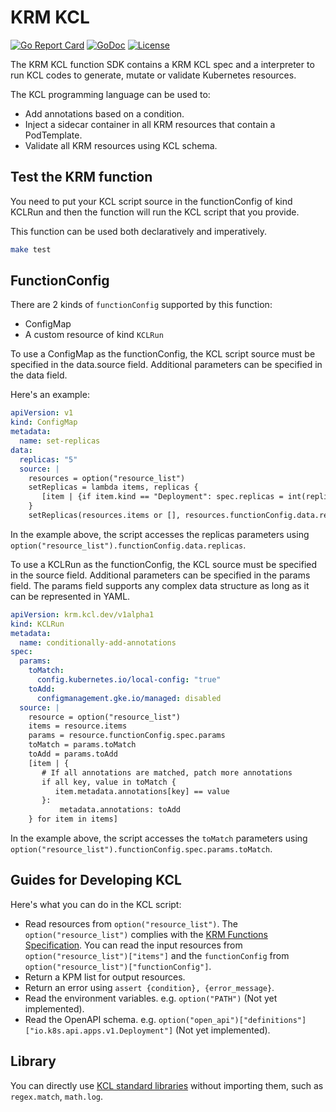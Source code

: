 # KRM KCL

[![Go Report Card](https://goreportcard.com/badge/github.com/KusionStack/kpt-kcl-sdk)](https://goreportcard.com/report/github.com/KusionStack/kpt-kcl-sdk)
[![GoDoc](https://godoc.org/github.com/KusionStack/kpt-kcl-sdk?status.svg)](https://godoc.org/github.com/KusionStack/kpt-kcl-sdk)
[![License](https://img.shields.io/badge/License-Apache%202.0-blue.svg)](https://github.com/KusionStack/kpt-kcl-sdk/blob/main/LICENSE)

The KRM KCL function SDK contains a KRM KCL spec and a interpreter to run KCL codes to generate, mutate or validate Kubernetes resources.

The KCL programming language can be used to:

+ Add annotations based on a condition.
+ Inject a sidecar container in all KRM resources that contain a PodTemplate.
+ Validate all KRM resources using KCL schema.

## Test the KRM function

You need to put your KCL script source in the functionConfig of kind KCLRun and then the function will run the KCL script that you provide.

This function can be used both declaratively and imperatively.

```bash
make test
```

## FunctionConfig

There are 2 kinds of `functionConfig` supported by this function:

+ ConfigMap
+ A custom resource of kind `KCLRun`

To use a ConfigMap as the functionConfig, the KCL script source must be specified in the data.source field. Additional parameters can be specified in the data field.

Here's an example:

```yaml
apiVersion: v1
kind: ConfigMap
metadata:
  name: set-replicas
data:
  replicas: "5"
  source: |
    resources = option("resource_list")
    setReplicas = lambda items, replicas {
       [item | {if item.kind == "Deployment": spec.replicas = int(replicas)} for item in items]
    }
    setReplicas(resources.items or [], resources.functionConfig.data.replicas)
```

In the example above, the script accesses the replicas parameters using `option("resource_list").functionConfig.data.replicas`.

To use a KCLRun as the functionConfig, the KCL source must be specified in the source field. Additional parameters can be specified in the params field. The params field supports any complex data structure as long as it can be represented in YAML.

```yaml
apiVersion: krm.kcl.dev/v1alpha1
kind: KCLRun
metadata:
  name: conditionally-add-annotations
spec:
  params:
    toMatch:
      config.kubernetes.io/local-config: "true"
    toAdd:
      configmanagement.gke.io/managed: disabled
  source: |
    resource = option("resource_list")
    items = resource.items
    params = resource.functionConfig.spec.params
    toMatch = params.toMatch
    toAdd = params.toAdd
    [item | {
       # If all annotations are matched, patch more annotations
       if all key, value in toMatch {
          item.metadata.annotations[key] == value
       }:
           metadata.annotations: toAdd
    } for item in items]
```

In the example above, the script accesses the `toMatch` parameters using `option("resource_list").functionConfig.spec.params.toMatch`.

## Guides for Developing KCL

Here's what you can do in the KCL script:

+ Read resources from `option("resource_list")`. The `option("resource_list")` complies with the [KRM Functions Specification](https://github.com/kubernetes-sigs/kustomize/blob/master/cmd/config/docs/api-conventions/functions-spec.md#krm-functions-specification). You can read the input resources from `option("resource_list")["items"]` and the `functionConfig` from `option("resource_list")["functionConfig"]`.
+ Return a KPM list for output resources.
+ Return an error using `assert {condition}, {error_message}`.
+ Read the environment variables. e.g. `option("PATH")` (Not yet implemented).
+ Read the OpenAPI schema. e.g. `option("open_api")["definitions"]["io.k8s.api.apps.v1.Deployment"]` (Not yet implemented).

## Library

You can directly use [KCL standard libraries](https://kcl-lang.io/docs/reference/model/overview) without importing them, such as `regex.match`, `math.log`.
